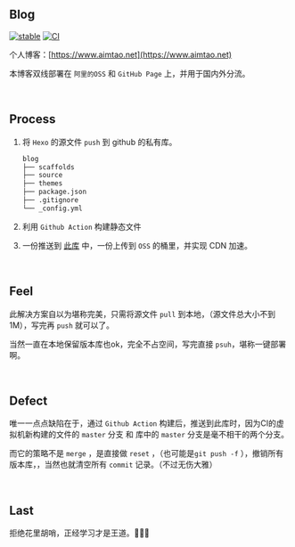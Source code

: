 ## Blog

[![stable](https://img.shields.io/badge/stability-stable-green)](https://www.aimtao.net)  [![CI](https://img.shields.io/badge/CI-passing-green)](https://www.aimtao.net/github-action-oss/)

个人博客：[https://www.aimtao.net](https://www.aimtao.net)

本博客双线部署在 `阿里的OSS` 和 `GitHub Page` 上，并用于国内外分流。

​    



## Process

1. 将 `Hexo` 的源文件 `push` 到 github 的私有库。

   ```sh
   blog
   ├── scaffolds
   ├── source
   ├── themes
   ├── package.json
   ├── .gitignore
   └── _config.yml
   ```

2. 利用  `Github Action` 构建静态文件

3. 一份推送到 [此库](https://github.com/AimTao/aimtao.github.io) 中，一份上传到 `OSS` 的桶里，并实现 CDN 加速。

​    



## Feel

此解决方案自以为堪称完美，只需将源文件 `pull` 到本地，（源文件总大小不到1M），写完再 `push`  就可以了。

当然一直在本地保留版本库也ok，完全不占空间，写完直接 `psuh`，堪称一键部署啊。

​    



## Defect

唯一一点点缺陷在于，通过  `Github Action`  构建后，推送到此库时，因为CI的虚拟机新构建的文件的 `master` 分支 和  库中的 `master` 分支是毫不相干的两个分支。

而它的策略不是 `merge` ，是直接做 `reset` ，（也可能是`git push -f` ），撤销所有版本库，，当然也就清空所有 `commit` 记录。（不过无伤大雅）

​    

## Last

拒绝花里胡哨，正经学习才是王道。🚀🚀🚀

